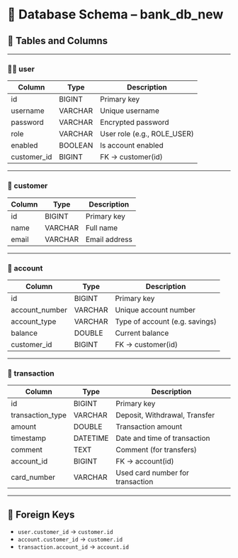 
# 🧩 Database Schema – bank_db_new

## 📄 Tables and Columns

---

### 🧍‍♂️ user
| Column       | Type        | Description                      |
|--------------|-------------|----------------------------------|
| id           | BIGINT      | Primary key                      |
| username     | VARCHAR     | Unique username                  |
| password     | VARCHAR     | Encrypted password               |
| role         | VARCHAR     | User role (e.g., ROLE_USER)      |
| enabled      | BOOLEAN     | Is account enabled               |
| customer_id  | BIGINT      | FK → customer(id)                |

---

### 👤 customer
| Column   | Type    | Description         |
|----------|---------|---------------------|
| id       | BIGINT  | Primary key         |
| name     | VARCHAR | Full name           |
| email    | VARCHAR | Email address       |

---

### 🏦 account
| Column        | Type    | Description                     |
|---------------|---------|---------------------------------|
| id            | BIGINT  | Primary key                     |
| account_number| VARCHAR | Unique account number           |
| account_type  | VARCHAR | Type of account (e.g. savings)  |
| balance       | DOUBLE  | Current balance                 |
| customer_id   | BIGINT  | FK → customer(id)               |

---

### 💸 transaction
| Column          | Type     | Description                      |
|-----------------|----------|----------------------------------|
| id              | BIGINT   | Primary key                      |
| transaction_type| VARCHAR  | Deposit, Withdrawal, Transfer    |
| amount          | DOUBLE   | Transaction amount               |
| timestamp       | DATETIME | Date and time of transaction     |
| comment         | TEXT     | Comment (for transfers)          |
| account_id      | BIGINT   | FK → account(id)                 |
| card_number     | VARCHAR  | Used card number for transaction |
---

## 🔗 Foreign Keys

- `user.customer_id` → `customer.id`
- `account.customer_id` → `customer.id`
- `transaction.account_id` → `account.id`

